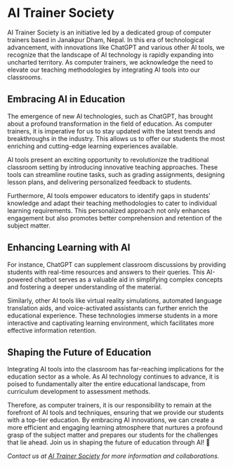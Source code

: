 # AI Trainer Society

AI Trainer Society is an initiative led by a dedicated group of computer trainers based in Janakpur Dham, Nepal. In this era of technological advancement, with innovations like ChatGPT and various other AI tools, we recognize that the landscape of AI technology is rapidly expanding into uncharted territory. As computer trainers, we acknowledge the need to elevate our teaching methodologies by integrating AI tools into our classrooms.

## Embracing AI in Education

The emergence of new AI technologies, such as ChatGPT, has brought about a profound transformation in the field of education. As computer trainers, it is imperative for us to stay updated with the latest trends and breakthroughs in the industry. This allows us to offer our students the most enriching and cutting-edge learning experiences available.

AI tools present an exciting opportunity to revolutionize the traditional classroom setting by introducing innovative teaching approaches. These tools can streamline routine tasks, such as grading assignments, designing lesson plans, and delivering personalized feedback to students.

Furthermore, AI tools empower educators to identify gaps in students' knowledge and adapt their teaching methodologies to cater to individual learning requirements. This personalized approach not only enhances engagement but also promotes better comprehension and retention of the subject matter.

## Enhancing Learning with AI

For instance, ChatGPT can supplement classroom discussions by providing students with real-time resources and answers to their queries. This AI-powered chatbot serves as a valuable aid in simplifying complex concepts and fostering a deeper understanding of the material.

Similarly, other AI tools like virtual reality simulations, automated language translation aids, and voice-activated assistants can further enrich the educational experience. These technologies immerse students in a more interactive and captivating learning environment, which facilitates more effective information retention.

## Shaping the Future of Education

Integrating AI tools into the classroom has far-reaching implications for the education sector as a whole. As AI technology continues to advance, it is poised to fundamentally alter the entire educational landscape, from curriculum development to assessment methods.

Therefore, as computer trainers, it is our responsibility to remain at the forefront of AI tools and techniques, ensuring that we provide our students with a top-tier education. By embracing AI innovations, we can create a more efficient and engaging learning atmosphere that nurtures a profound grasp of the subject matter and prepares our students for the challenges that lie ahead. Join us in shaping the future of education through AI! 🚀

*Contact us at [AI Trainer Society](mailto:contact@aitrainersociety.org) for more information and collaborations.*
